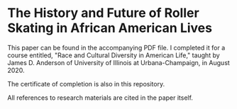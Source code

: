 # The History and Future of Roller Skating in African American Lives

This paper can be found in the accompanying PDF file.  I completed it for a course entitled, "Race and Cultural Diversity in American Life," taught by James D. Anderson of
University of Illinois at Urbana-Champaign, in August 2020.

The certificate of completion is also in this repository.

All references to research materials are cited in the paper itself.
